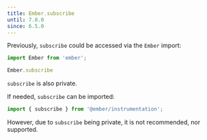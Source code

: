 ```yaml
---
title: Ember.subscribe
until: 7.0.0
since: 6.5.0
---
```



Previously, `subscribe` could be accessed via the `Ember` import:
```js
import Ember from 'ember';

Ember.subscribe
```
`subscribe` is also private.

If needed, `subscribe` can be imported:
```js
import { subscribe } from '@ember/instrumentation';
```

However, due to `subscribe` being private, it is not recommended, nor supported.
